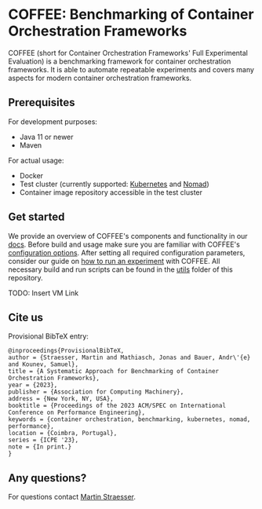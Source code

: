 # COFFEE: Benchmarking of Container Orchestration Frameworks

COFFEE (short for Container Orchestration Frameworks' Full Experimental Evaluation) is a benchmarking framework for
container orchestration frameworks. It is able to automate repeatable experiments and covers
many aspects for modern container orchestration frameworks.

## Prerequisites

For development purposes:

- Java 11 or newer
- Maven

For actual usage:

- Docker
- Test cluster (currently supported: [Kubernetes](https://kubernetes.io/) and [Nomad](https://www.nomadproject.io/))
- Container image repository accessible in the test cluster

## Get started

We provide an overview of COFFEE's components and functionality in our [docs](https://github.com/DescartesResearch/COFFEE/blob/main/docs/overview.md). Before build and usage make sure you are familiar with COFFEE's [configuration options](https://github.com/DescartesResearch/COFFEE/blob/main/docs/configuration.md). After setting all required configuration parameters, consider our guide on [how to run an experiment](https://github.com/DescartesResearch/COFFEE/blob/main/docs/runExperiment.md) with COFFEE. All necessary build and run scripts can be found in the [utils](https://github.com/DescartesResearch/COFFEE/tree/main/utils) folder of this repository.

TODO: Insert VM Link

## Cite us

Provisional BibTeX entry:

```
@inproceedings{ProvisionalBibTeX,
author = {Straesser, Martin and Mathiasch, Jonas and Bauer, Andr\'{e} and Kounev, Samuel},
title = {A Systematic Approach for Benchmarking of Container Orchestration Frameworks},
year = {2023},
publisher = {Association for Computing Machinery},
address = {New York, NY, USA},
booktitle = {Proceedings of the 2023 ACM/SPEC on International Conference on Performance Engineering},
keywords = {container orchestration, benchmarking, kubernetes, nomad, performance},
location = {Coimbra, Portugal},
series = {ICPE '23},
note = {In print.}
}
```

## Any questions?

For questions contact [Martin Straesser](https://se.informatik.uni-wuerzburg.de/software-engineering-group/staff/martin-straesser/).